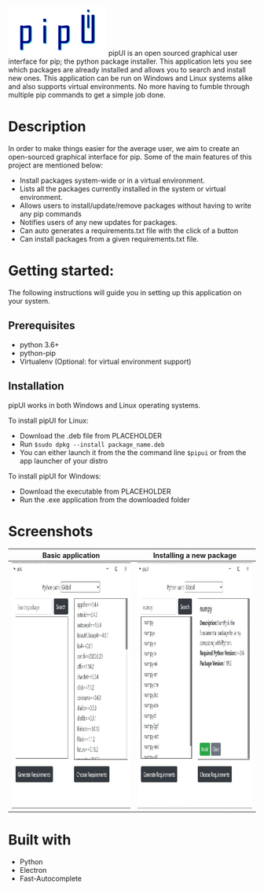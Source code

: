 <img src="https://raw.githubusercontent.com/amanmalali/pipui/master/images/pipui.png" width="200" height="100" />
pipUI is an open sourced graphical user interface for pip; the python package installer. This application lets you see which packages are already installed and allows you to search and install new ones. This application can be run on Windows and Linux systems alike and also supports virtual environments.
No more having to fumble through multiple pip commands to get a simple job done. 

# Description
In order to make things easier for the average user, we aim to create an open-sourced graphical interface for pip. Some of the main features of this project are mentioned below:
* Install packages system-wide or in a virtual environment.
* Lists all the packages currently installed in the system or virtual environment.
* Allows users to install/update/remove packages without having to write any pip commands
* Notifies users of any new updates for packages.
* Can auto generates a requirements.txt file with the click of a button
* Can install packages from a given requirements.txt file.

# Getting started:
The following instructions will guide you in setting up this application on your system.

## Prerequisites
* python 3.6+
* python-pip
* Virtualenv (Optional: for virtual environment support)

## Installation
pipUI works in both Windows and Linux operating systems.

To install pipUI for Linux:
* Download the .deb file from PLACEHOLDER
* Run ```$sudo dpkg --install package_name.deb```
* You can either launch it from the the command line ```$pipui``` or from the app launcher of your distro

To install pipUI for Windows:
* Download the executable from PLACEHOLDER
* Run the .exe application from the downloaded folder

# Screenshots
Basic application          |  Installing a new package
:-------------------------:|:-------------------------:
<img src="https://raw.githubusercontent.com/amanmalali/pipui/master/images/disp_img1.jpeg" width="500" height="500" />  |  <img src="https://raw.githubusercontent.com/amanmalali/pipui/master/images/disp_img3.jpeg" width="500" height="500" /> 

# Built with
* Python
* Electron
* Fast-Autocomplete
